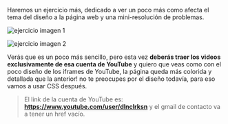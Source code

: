 Haremos un ejercicio más, dedicado a ver un poco más como afecta el tema del diseño a la página web y una mini-resolución de problemas.

![ejercicio imagen 1](https://res.cloudinary.com/dnej4lrcz/image/upload/v1662398733/ovdevcourse/ejercicios/html%20basico/1_nv5ytd.png)

![ejercicio imagen 2](https://res.cloudinary.com/dnej4lrcz/image/upload/v1662398732/ovdevcourse/ejercicios/html%20basico/2_xeo1wx.png)

Verás que es un poco más sencillo, pero esta vez **deberás traer los videos exclusivamente de esa cuenta de YouTube** y quiero que veas como con el poco diseño de los iframes de YouTube, la página queda más colorida y detallada que la anterior! no te preocupes por el diseño todavía, para eso vamos a usar CSS después.

> El link de la cuenta de YouTube es: **https://www.youtube.com/user/dlnclrksn** y el gmail de contacto va a tener un href vacío.

